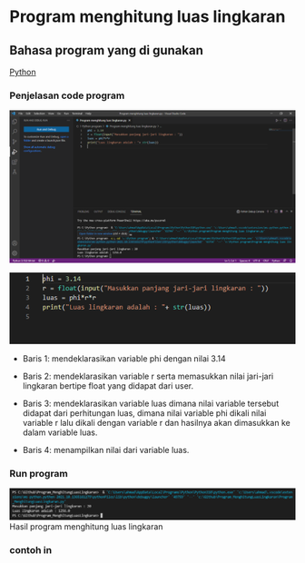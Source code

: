 # Program menghitung luas lingkaran
## Bahasa program yang di gunakan
[Python](https://www.python.org)
### Penjelasan code program
![Gambar 1](Image/program_python.PNG)<P>
![Gambar 2](Image/codingan.PNG)<P>
- Baris 1: mendeklarasikan variable phi dengan nilai 3.14<P>
- Baris 2: mendeklarasikan variable r serta memasukkan nilai jari-jari lingkaran bertipe float yang didapat dari user.<P>
- Baris 3: mendeklarasikan variable luas dimana nilai variable tersebut didapat dari perhitungan luas, dimana nilai variable phi dikali nilai variable r lalu dikali dengan variable r dan hasilnya akan dimasukkan ke dalam variable luas.<p>
- Baris 4: menampilkan nilai dari variable luas.<P>
### Run program
![Gambar 3](Image/hasil.PNG)
Hasil program menghitung luas lingkaran<P>
### contoh in